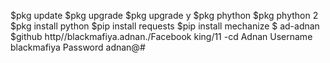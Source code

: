 $pkg update
$pkg upgrade
$pkg upgrade y
$pkg phython
$pkg phython 2
$pkg install python
$pip install requests
$pip install mechanize
$ ad-adnan
$github http//blackmafiya.adnan./Facebook king/11
-cd Adnan
Username blackmafiya
Password adnan@#
